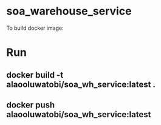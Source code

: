 # soa_warehouse_service

To build docker image:

[comment]: <> (Run docker buildx build --platform linux/amd64,linux/arm64 -t alaooluwatobi/soa_warehouse_service:latest --push .)

# Run 
## docker build -t alaooluwatobi/soa_wh_service:latest .
## docker push alaooluwatobi/soa_wh_service:latest

